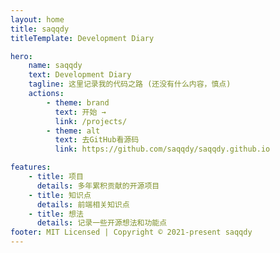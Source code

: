 ```yaml
---
layout: home
title: saqqdy
titleTemplate: Development Diary

hero:
    name: saqqdy
    text: Development Diary
    tagline: 这里记录我的代码之路 (还没有什么内容，慎点)
    actions:
        - theme: brand
          text: 开始 →
          link: /projects/
        - theme: alt
          text: 去GitHub看源码
          link: https://github.com/saqqdy/saqqdy.github.io

features:
    - title: 项目
      details: 多年累积贡献的开源项目
    - title: 知识点
      details: 前端相关知识点
    - title: 想法
      details: 记录一些开源想法和功能点
footer: MIT Licensed | Copyright © 2021-present saqqdy
---
```

